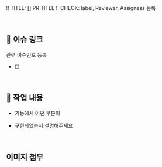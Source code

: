 ‼️ TITLE: [] PR TITLE
‼️ CHECK: label, Reviewer, Assigness 등록

<br/>

## 🔗 이슈 링크

관련 이슈번호 등록

-   [ ]

<br/>

## 🔎 작업 내용

-   기능에서 어떤 부분이

-   구현되었는지 설명해주세요

<br/>

## 이미지 첨부
